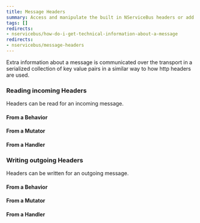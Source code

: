 ```yaml
---
title: Message Headers
summary: Access and manipulate the built in NServiceBus headers or add custom headers.
tags: []
redirects:
- nservicebus/how-do-i-get-technical-information-about-a-message
redirects:
- nservicebus/message-headers
---
```


Extra information about a message is communicated over the transport in a serialized collection of key value pairs in a similar way to how http headers are used.

### Reading incoming Headers

Headers can be read for an incoming message.

#### From a Behavior

<!-- import header-incoming-behavior -->

#### From a Mutator

<!-- import header-incoming-mutator -->

#### From a Handler

<!-- import header-incoming-handler -->

### Writing outgoing Headers

Headers can be written for an outgoing message.

#### From a Behavior

<!-- import header-outgoing-behavior -->

#### From a Mutator

<!-- import header-outgoing-mutator -->

#### From a Handler

<!-- import header-outgoing-handler -->
